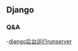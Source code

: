 ## Django

### Q&A

-[django后台运行runserver](https://blog.csdn.net/qq_22409661/article/details/125161783)